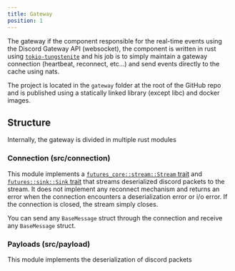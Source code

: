 ```yaml
---
title: Gateway
position: 1
---
```


The gateway if the component responsible for the real-time events
using the Discord Gateway API (websocket), the component is written
in rust using [`tokio-tungstenite`](https://github.com/snapview/tokio-tungstenite) and his job is to simply maintain
a gateway connection (heartbeat, reconnect, etc...) and send events
directly to the cache using nats.

The project is located in the `gateway` folder at the root
of the GitHub repo and is published using a statically linked
library (except libc) and docker images.

## Structure

Internally, the gateway is divided in multiple rust modules

### Connection (src/connection)

This module implements a [`futures_core::stream::Stream` trait](https://docs.rs/futures-core/0.3.17/futures_core/stream/trait.Stream.html)
and [`futures::sink::Sink` trait](https://docs.rs/futures/0.3.17/futures/sink/trait.Sink.html) that streams deserialized discord
packets to the stream. It does not implement any reconnect mechanism and returns
an error when the connection encounters a deserialization error or i/o error.
If the connection is closed, the stream simply closes.

You can send any `BaseMessage` struct through the connection and receive
any `BaseMessage` struct.


### Payloads (src/payload)

This module implements the deserialization of discord packets
